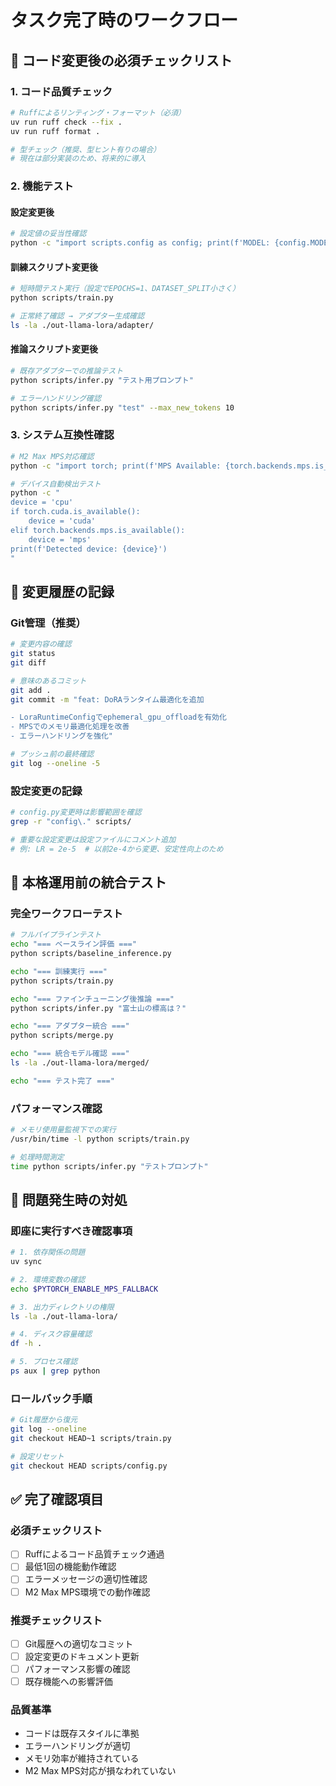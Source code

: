 # タスク完了時のワークフロー

## 🎯 コード変更後の必須チェックリスト

### 1. コード品質チェック
```bash
# Ruffによるリンティング・フォーマット（必須）
uv run ruff check --fix .
uv run ruff format .

# 型チェック（推奨、型ヒント有りの場合）
# 現在は部分実装のため、将来的に導入
```

### 2. 機能テスト
#### 設定変更後
```bash
# 設定値の妥当性確認
python -c "import scripts.config as config; print(f'MODEL: {config.MODEL_ID}'); print(f'DORA: {config.USE_DORA}'); print(f'LR: {config.LR}')"
```

#### 訓練スクリプト変更後
```bash
# 短時間テスト実行（設定でEPOCHS=1、DATASET_SPLIT小さく）
python scripts/train.py

# 正常終了確認 → アダプター生成確認
ls -la ./out-llama-lora/adapter/
```

#### 推論スクリプト変更後
```bash
# 既存アダプターでの推論テスト
python scripts/infer.py "テスト用プロンプト"

# エラーハンドリング確認
python scripts/infer.py "test" --max_new_tokens 10
```

### 3. システム互換性確認
```bash
# M2 Max MPS対応確認
python -c "import torch; print(f'MPS Available: {torch.backends.mps.is_available()}')"

# デバイス自動検出テスト
python -c "
device = 'cpu'
if torch.cuda.is_available():
    device = 'cuda'
elif torch.backends.mps.is_available():
    device = 'mps'
print(f'Detected device: {device}')
"
```

## 📝 変更履歴の記録

### Git管理（推奨）
```bash
# 変更内容の確認
git status
git diff

# 意味のあるコミット
git add .
git commit -m "feat: DoRAランタイム最適化を追加

- LoraRuntimeConfigでephemeral_gpu_offloadを有効化
- MPSでのメモリ最適化処理を改善
- エラーハンドリングを強化"

# プッシュ前の最終確認
git log --oneline -5
```

### 設定変更の記録
```bash
# config.py変更時は影響範囲を確認
grep -r "config\." scripts/

# 重要な設定変更は設定ファイルにコメント追加
# 例: LR = 2e-5  # 以前2e-4から変更、安定性向上のため
```

## 🧪 本格運用前の統合テスト

### 完全ワークフローテスト
```bash
# フルパイプラインテスト
echo "=== ベースライン評価 ==="
python scripts/baseline_inference.py

echo "=== 訓練実行 ==="
python scripts/train.py

echo "=== ファインチューニング後推論 ==="
python scripts/infer.py "富士山の標高は？"

echo "=== アダプター統合 ==="
python scripts/merge.py

echo "=== 統合モデル確認 ==="
ls -la ./out-llama-lora/merged/

echo "=== テスト完了 ==="
```

### パフォーマンス確認
```bash
# メモリ使用量監視下での実行
/usr/bin/time -l python scripts/train.py

# 処理時間測定
time python scripts/infer.py "テストプロンプト"
```

## 🚨 問題発生時の対処

### 即座に実行すべき確認事項
```bash
# 1. 依存関係の問題
uv sync

# 2. 環境変数の確認
echo $PYTORCH_ENABLE_MPS_FALLBACK

# 3. 出力ディレクトリの権限
ls -la ./out-llama-lora/

# 4. ディスク容量確認
df -h .

# 5. プロセス確認
ps aux | grep python
```

### ロールバック手順
```bash
# Git履歴から復元
git log --oneline
git checkout HEAD~1 scripts/train.py

# 設定リセット
git checkout HEAD scripts/config.py
```

## ✅ 完了確認項目

### 必須チェックリスト
- [ ] Ruffによるコード品質チェック通過
- [ ] 最低1回の機能動作確認
- [ ] エラーメッセージの適切性確認
- [ ] M2 Max MPS環境での動作確認

### 推奨チェックリスト
- [ ] Git履歴への適切なコミット
- [ ] 設定変更のドキュメント更新
- [ ] パフォーマンス影響の確認
- [ ] 既存機能への影響評価

### 品質基準
- コードは既存スタイルに準拠
- エラーハンドリングが適切
- メモリ効率が維持されている
- M2 Max MPS対応が損なわれていない